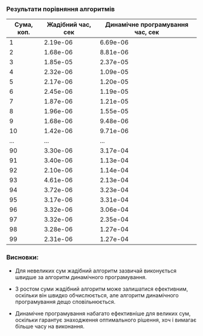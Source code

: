 ### Результати порівняння алгоритмів
| Сума, коп. | Жадібний час, сек | Динамічне програмування час, сек |
|------------|-------------------|----------------------------------|
| 1          | 2.19e-06          | 6.69e-06                         |
| 2          | 1.68e-06          | 8.81e-06                         |
| 3          | 1.85e-05          | 2.37e-05                         |
| 4          | 2.32e-06          | 1.09e-05                         |
| 5          | 2.17e-06          | 1.20e-05                         |
| 6          | 2.45e-06          | 1.19e-05                         |
| 7          | 1.87e-06          | 1.21e-05                         |
| 8          | 1.96e-06          | 1.55e-05                         |
| 9          | 1.68e-06          | 9.48e-06                         |
| 10         | 1.42e-06          | 9.71e-06                         |
| ...        | ...               | ...                              |
| 90         | 3.30e-06          | 3.17e-04                         |
| 91         | 3.40e-06          | 1.13e-04                         |
| 92         | 2.10e-06          | 1.14e-04                         |
| 93         | 4.61e-06          | 2.13e-04                         |
| 94         | 3.72e-06          | 3.23e-04                         |
| 95         | 3.17e-06          | 3.31e-04                         |
| 96         | 3.32e-06          | 3.06e-04                         |
| 97         | 3.32e-06          | 2.35e-04                         |
| 98         | 3.28e-06          | 1.27e-04                         |
| 99         | 2.31e-06          | 1.27e-04                         |


### Висновки:

* Для невеликих сум жадібний алгоритм зазвичай виконується швидше за алгоритм динамічного програмування.

* З ростом суми жадібний алгоритм може залишатися ефективним, оскільки він швидко обчислюється, але алгоритм динамічного програмування дещо сповільнюється.

* Динамічне програмування набагато ефективніше для великих сум, оскільки гарантує знаходження оптимального рішення, хоч і вимагає більше часу на виконання.